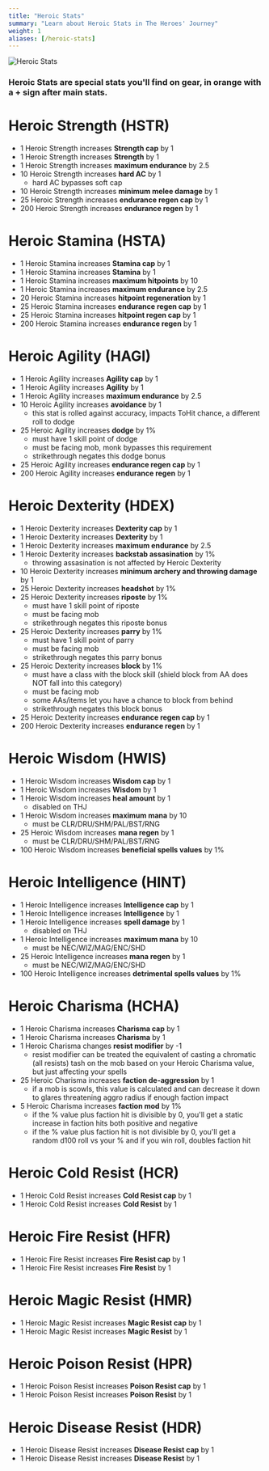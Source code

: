 ```yaml
---
title: "Heroic Stats"
summary: "Learn about Heroic Stats in The Heroes' Journey"
weight: 1
aliases: [/heroic-stats]
---
```


![Heroic Stats](/images/stats.webp)

### Heroic Stats are special stats you'll find on gear, in orange with a + sign after main stats.

# Heroic Strength (HSTR)


- 1 Heroic Strength increases **Strength cap** by 1
- 1 Heroic Strength increases **Strength** by 1
- 1 Heroic Strength increases **maximum endurance** by 2.5
- 10 Heroic Strength increases **hard AC** by 1
    - hard AC bypasses soft cap
- 10 Heroic Strength increases **minimum melee damage** by 1
- 25 Heroic Strength increases **endurance regen cap** by 1
- 200 Heroic Strength increases **endurance regen** by 1

# Heroic Stamina (HSTA)

- 1 Heroic Stamina increases **Stamina cap** by 1
- 1 Heroic Stamina increases **Stamina** by 1
- 1 Heroic Stamina increases **maximum hitpoints** by 10
- 1 Heroic Stamina increases **maximum endurance** by 2.5
- 20 Heroic Stamina increases **hitpoint regeneration** by 1
- 25 Heroic Stamina increases **endurance regen cap** by 1
- 25 Heroic Stamina increases **hitpoint regen cap** by 1
- 200 Heroic Stamina increases **endurance regen** by 1

# Heroic Agility (HAGI)

- 1 Heroic Agility increases **Agility cap** by 1
- 1 Heroic Agility increases **Agility** by 1
- 1 Heroic Agility increases **maximum endurance** by 2.5
- 10 Heroic Agility increases **avoidance** by 1
    - this stat is rolled against accuracy, impacts ToHit chance, a different roll to dodge
- 25 Heroic Agility increases **dodge** by 1%
    - must have 1 skill point of dodge
    - must be facing mob, monk bypasses this requirement
    - strikethrough negates this dodge bonus
- 25 Heroic Agility increases **endurance regen cap** by 1
- 200 Heroic Agility increases **endurance regen** by 1

# Heroic Dexterity (HDEX)

- 1 Heroic Dexterity increases **Dexterity cap** by 1
- 1 Heroic Dexterity increases **Dexterity** by 1
- 1 Heroic Dexterity increases **maximum endurance** by 2.5
- 1 Heroic Dexterity increases **backstab assasination** by 1%
    - throwing assasination is not affected by Heroic Dexterity
- 10 Heroic Dexterity increases **minimum archery and throwing damage** by 1
- 25 Heroic Dexterity increases **headshot** by 1%
- 25 Heroic Dexterity increases **riposte** by 1%
    - must have 1 skill point of riposte
    - must be facing mob
    - strikethrough negates this riposte bonus
- 25 Heroic Dexterity increases **parry** by 1%
    - must have 1 skill point of parry
    - must be facing mob
    - strikethrough negates this parry bonus
- 25 Heroic Dexterity increases **block** by 1%
    - must have a class with the block skill (shield block from AA does NOT fall into this category)
    - must be facing mob
    - some AAs/items let you have a chance to block from behind
    - strikethrough negates this block bonus
- 25 Heroic Dexterity increases **endurance regen cap** by 1
- 200 Heroic Dexterity increases **endurance regen** by 1

# Heroic Wisdom (HWIS)

- 1 Heroic Wisdom increases **Wisdom cap** by 1
- 1 Heroic Wisdom increases **Wisdom** by 1
- 1 Heroic Wisdom increases **heal amount** by 1
    - disabled on THJ
- 1 Heroic Wisdom increases **maximum mana** by 10
    - must be CLR/DRU/SHM/PAL/BST/RNG
- 25 Heroic Wisdom increases **mana regen** by 1
    - must be CLR/DRU/SHM/PAL/BST/RNG
- 100 Heroic Wisdom increases **beneficial spells values** by 1%

# Heroic Intelligence (HINT)

- 1 Heroic Intelligence increases **Intelligence cap** by 1
- 1 Heroic Intelligence increases **Intelligence** by 1
- 1 Heroic Intelligence increases **spell damage** by 1
    - disabled on THJ
- 1 Heroic Intelligence increases **maximum mana** by 10
    - must be NEC/WIZ/MAG/ENC/SHD
- 25 Heroic Intelligence increases **mana regen** by 1
    - must be NEC/WIZ/MAG/ENC/SHD
- 100 Heroic Intelligence increases **detrimental spells values** by 1%

# Heroic Charisma (HCHA)

- 1 Heroic Charisma increases **Charisma cap** by 1
- 1 Heroic Charisma increases **Charisma** by 1
- 1 Heroic Charisma changes **resist modifier** by -1
    - resist modifier can be treated the equivalent of casting a chromatic (all resists) tash on the mob based on your Heroic Charisma value, but just affecting your spells
- 25 Heroic Charisma increases **faction de-aggression** by 1
    - if a mob is scowls, this value is calculated and can decrease it down to glares threatening aggro radius if enough faction impact
- 5 Heroic Charisma increases **faction mod** by 1%
    - if the % value plus faction hit is divisible by 0, you'll get a static increase in faction hits both positive and negative
    - if the % value plus faction hit is not divisible by 0, you'll get a random d100 roll vs your % and if you win roll, doubles faction hit

# Heroic Cold Resist (HCR)

- 1 Heroic Cold Resist increases **Cold Resist cap** by 1
- 1 Heroic Cold Resist increases **Cold Resist** by 1

# Heroic Fire Resist (HFR)

- 1 Heroic Fire Resist increases **Fire Resist cap** by 1
- 1 Heroic Fire Resist increases **Fire Resist** by 1

# Heroic Magic Resist (HMR)

- 1 Heroic Magic Resist increases **Magic Resist cap** by 1
- 1 Heroic Magic Resist increases **Magic Resist** by 1

# Heroic Poison Resist (HPR)

- 1 Heroic Poison Resist increases **Poison Resist cap** by 1
- 1 Heroic Poison Resist increases **Poison Resist** by 1

# Heroic Disease  Resist (HDR)

- 1 Heroic Disease  Resist increases **Disease Resist cap** by 1
- 1 Heroic Disease  Resist increases **Disease Resist** by 1
